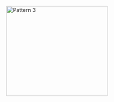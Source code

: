 <p align="left">
  <img  width="270" height="240" src="https://beginnersbook.com/wp-content/uploads/2022/06/Downward_Triangle_Star_Pattern.jpg" alt="Pattern 3">
</p>

